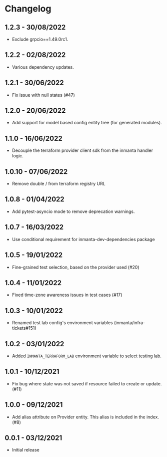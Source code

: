 # Changelog

## 1.2.3 - 30/08/2022
- Exclude grpcio==1.49.0rc1.

## 1.2.2 - 02/08/2022
- Various dependency updates.

## 1.2.1 - 30/06/2022
- Fix issue with null states (#47)

## 1.2.0 - 20/06/2022
- Add support for model based config entity tree (for generated modules).

## 1.1.0 - 16/06/2022
- Decouple the terraform provider client sdk from the inmanta handler logic.

## 1.0.10 - 07/06/2022
- Remove double / from terraform registry URL

## 1.0.8 - 01/04/2022
- Add pytest-asyncio mode to remove deprecation warnings.

## 1.0.7 - 16/03/2022
- Use conditional requirement for inmanta-dev-dependencies package

## 1.0.5 - 19/01/2022
- Fine-grained test selection, based on the provider used (#20)

## 1.0.4 - 11/01/2022
- Fixed time-zone awareness issues in test cases (#17)

## 1.0.3 - 10/01/2022
- Renamed test lab config's environment variables (inmanta/infra-tickets#151)

## 1.0.2 - 03/01/2022

 - Added `INMANTA_TERRAFORM_LAB` environment variable to select testing lab.

## 1.0.1 - 10/12/2021

 - Fix bug where state was not saved if resource failed to create or update.  (#11)

## 1.0.0 - 09/12/2021

 - Add alias attribute on Provider entity.  This alias is included in the index.  (#8)

## 0.0.1 - 03/12/2021

 - Initial release

